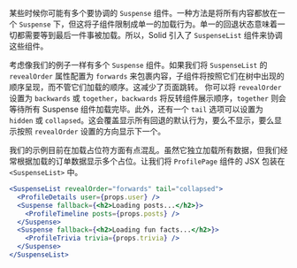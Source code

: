某些时候你可能有多个要协调的 `Suspense` 组件。一种方法是将所有内容都放在一个 `Suspense` 下，但这将子组件限制成单一的加载行为。单一的回退状态意味着一切都需要等到最后一件事被加载。所以，Solid 引入了 `SuspenseList` 组件来协调这些组件。

考虑像我们的例子一样有多个 `Suspense` 组件。如果我们将 `SuspenseList` 的 `revealOrder` 属性配置为 `forwards` 来包裹内容，子组件将按照它们在树中出现的顺序呈现，而不管它们加载的顺序。这减少了页面跳转。 你可以将 `revealOrder` 设置为 `backwards` 或 `together`，`backwards` 将反转组件展示顺序，`together` 则会等待所有 Suspense 组件加载完毕。此外，还有一个 `tail` 选项可以设置为 `hidden` 或 `collapsed`。这会覆盖显示所有回退的默认行为，要么不显示，要么显示按照 `revealOrder` 设置的方向显示下一个。

我们的示例目前在加载占位符方面有点混乱。虽然它独立加载所有数据，但我们经常根据加载的订单数据显示多个占位。让我们将 `ProfilePage` 组件的 JSX 包装在 `<SuspenseList>` 中。

```jsx
<SuspenseList revealOrder="forwards" tail="collapsed">
  <ProfileDetails user={props.user} />
  <Suspense fallback={<h2>Loading posts...</h2>}>
    <ProfileTimeline posts={props.posts} />
  </Suspense>
  <Suspense fallback={<h2>Loading fun facts...</h2>}>
    <ProfileTrivia trivia={props.trivia} />
  </Suspense>
</SuspenseList>
```
